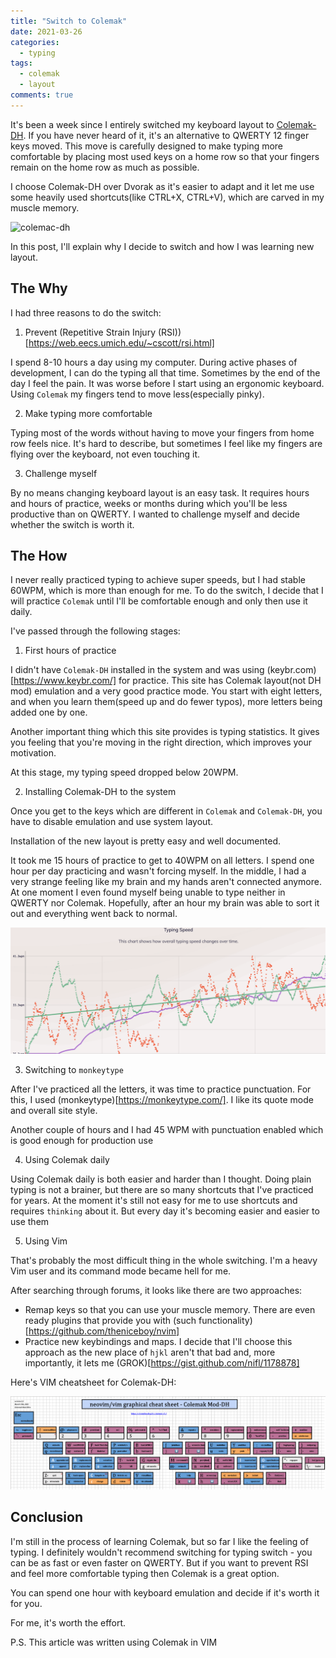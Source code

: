 ```yaml
---
title: "Switch to Colemak"
date: 2021-03-26
categories:
  - typing
tags:
  - colemak
  - layout
comments: true
---
```


It's been a week since I entirely switched my keyboard layout to [Colemak-DH](https://colemakmods.github.io/mod-dh/).
If you have never heard of it, it's an alternative to QWERTY 12 finger keys
moved.
This move is carefully designed to make typing more comfortable by placing
most used keys on a home row so that your fingers remain on the home row as much
as possible.

I choose Colemak-DH over Dvorak as it's easier to adapt and it let me use some
heavily used shortcuts(like CTRL+X, CTRL+V), which are carved in my muscle
memory.

![colemac-dh](https://colemakmods.github.io/mod-dh/gfx/colemak_dh_main_matrix.png)

In this post, I'll explain why I decide to switch and how I was learning new
layout.

## The Why

I had three reasons to do the switch:

1. Prevent (Repetitive Strain Injury (RSI))[https://web.eecs.umich.edu/~cscott/rsi.html]

I spend 8-10 hours a day using my computer. During active phases of
development, I can do the typing all that time. Sometimes by the end of the day
I feel the pain. It was worse before I start using an ergonomic keyboard. Using
`Colemak` my fingers tend to move less(especially pinky).

2. Make typing more comfortable

Typing most of the words without having to move your fingers from home row
feels nice. It's hard to describe, but sometimes I feel like my fingers
are flying over the keyboard, not even touching it.

3. Challenge myself

By no means changing keyboard layout is an easy task. It requires hours and
hours of practice, weeks or months during which you'll be less productive than
on QWERTY. I wanted to challenge myself and decide whether the switch is worth
it.


## The How

I never really practiced typing to achieve super speeds, but I had stable 60WPM,
which is more than enough for me. To do the switch, I decide that I will practice
`Colemak` until I'll be comfortable enough and only then use it daily.

I've passed through the following stages:

1. First hours of practice

I didn't have `Colemak-DH` installed in the system and was using (keybr.com)[https://www.keybr.com/]
for practice. This site has Colemak layout(not DH mod) emulation and a very
good practice mode. You start with eight letters, and when you learn them(speed
up and do fewer typos), more letters being added one by one.

Another important thing which this site provides is typing statistics. It gives
you feeling that you're moving in the right direction, which improves your
motivation.

At this stage, my typing speed dropped below 20WPM.

2. Installing Colemak-DH to the system

Once you get to the keys which are different in `Colemak` and `Colemak-DH`, you
have to disable emulation and use system layout.

Installation of the new layout is pretty easy and well documented.

It took me 15 hours of practice to get to 40WPM on all letters. I spend one
hour per day practicing and wasn't forcing myself. In the middle, I had a very
strange feeling like my brain and my hands aren't connected anymore. At one
moment I even found myself being unable to type neither in QWERTY nor Colemak.
Hopefully, after an hour my brain was able to sort it out and everything went back
to normal.

![40wpm](/assets/images/colemak-40wpm.png)

3. Switching to `monkeytype`

After I've practiced all the letters, it was time to practice punctuation.
For this, I used (monkeytype)[https://monkeytype.com/]. I like its quote mode
and overall site style.

Another couple of hours and I had 45 WPM with punctuation enabled which is good
enough for production use

4. Using Colemak daily

Using Colemak daily is both easier and harder than I thought. Doing
plain typing is not a brainer, but there are so many shortcuts that I've practiced
for years. At the moment it's still not easy for me to use shortcuts and requires
`thinking` about it. But every day it's becoming easier and easier to use them

5. Using Vim

That's probably the most difficult thing in the whole switching. I'm a heavy
Vim user and its command mode became hell for me.

After searching through forums, it looks like there are two approaches:
* Remap keys so that you can use your muscle memory. There are even ready plugins
that provide you with (such functionality)[https://github.com/theniceboy/nvim]
* Practice new keybindings and maps. I decide that I'll choose this approach
as the new place of `hjkl` aren't that bad and, more importantly, it lets me (GROK)[https://gist.github.com/nifl/1178878]

Here's VIM cheatsheet for Colemak-DH:

![Colemak-DH VIM](/assets/images/colemak-vim.png)

## Conclusion

I'm still in the process of learning Colemak, but so far I like the feeling
of typing.
I definitely wouldn't recommend switching for typing switch - you can be as
fast or even faster on QWERTY. But if you want to prevent RSI and feel more
comfortable typing then Colemak is a great option.

You can spend one hour with keyboard emulation and decide if it's worth it for
you.

For me, it's worth the effort.

P.S. This article was written using Colemak in VIM
